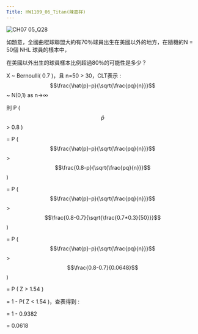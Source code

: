 ```yaml
---
Title: HW1109_06_Titan(陳嘉祥)
---
```


![CH07 05_Q28](https://github.com/user-attachments/assets/78734722-6666-4eac-8faf-9e4a2c605b4a)

如題意，全國曲棍球聯盟大約有70％球員出生在美國以外的地方，在隨機的N = 50個 NHL 球員的樣本中， 

在美國以外出生的球員樣本比例超過80％的可能性是多少？ 

X ~ Bernoulli( 0.7 )，且 n=50 > 30，CLT表示 : $$\frac{\hat{p}-p}{\sqrt{\frac{pq}{n}}}$$ ~ N(0,1) as  n→∞ 

則 P ($$\hat{p}$$ > 0.8 )

= P ($$\frac{\hat{p}-p}{\sqrt{\frac{pq}{n}}}$$ > $$\frac{0.8-p}{\sqrt{\frac{pq}{n}}}$$)

= P ($$\frac{\hat{p}-p}{\sqrt{\frac{pq}{n}}}$$ > $$\frac{0.8-0.7}{\sqrt{\frac{0.7*0.3}{50}}}$$)

= P ($$\frac{\hat{p}-p}{\sqrt{\frac{pq}{n}}}$$ > $$\frac{0.8-0.7}{0.0648}$$) 

= P ( Z > 1.54 ) 

= 1 - P( Z < 1.54 )，查表得到 :  

= 1 - 0.9382 

= 0.0618









